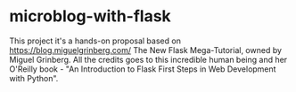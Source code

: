 # microblog-with-flask
This project it's a hands-on proposal based on https://blog.miguelgrinberg.com/ The New Flask Mega-Tutorial, owned by Miguel Grinberg. All the credits goes to this incredible human being and her O'Reilly book - "An Introduction to Flask First Steps in Web Development with Python". 
